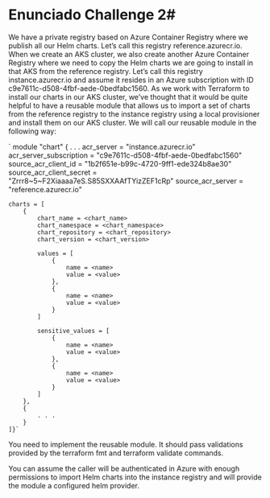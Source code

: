 # Enunciado Challenge 2#

We have a private registry based on Azure Container Registry where we publish
all our Helm charts. Let’s call this registry reference.azurecr.io.
When we create an AKS cluster, we also create another Azure Container Registry
where we need to copy the Helm charts we are going to install in that AKS from
the reference registry. Let’s call this registry instance.azurecr.io and assume it
resides in an Azure subscription with ID c9e7611c-d508-4fbf-aede-0bedfabc1560.
As we work with Terraform to install our charts in our AKS cluster, we’ve
thought that it would be quite helpful to have a reusable module that allows us
to import a set of charts from the reference registry to the instance registry
using a local provisioner and install them on our AKS cluster.
We will call our reusable module in the following way:

`
module "chart" {
    . . .
    acr_server = "instance.azurecr.io"
    acr_server_subscription = "c9e7611c-d508-4fbf-aede-0bedfabc1560"
    source_acr_client_id = "1b2f651e-b99c-4720-9ff1-ede324b8ae30"
    source_acr_client_secret = "Zrrr8~5~F2Xiaaaa7eS.S85SXXAAfTYizZEF1cRp"
    source_acr_server = "reference.azurecr.io"

    charts = [
        {
            chart_name = <chart_name>
            chart_namespace = <chart_namespace>
            chart_repository = <chart_repository>
            chart_version = <chart_version>
        
            values = [
                {
                    name = <name>
                    value = <value>
                },
                {
                    name = <name>
                    value = <value>
                }
            ] 

            sensitive_values = [
                {
                    name = <name>
                    value = <value>
                },
                {
                    name = <name>
                    value = <value>
                }
            ]
        },
        {
            . . .
        }
    ]}`

You need to implement the reusable module. It should pass validations provided
by the terraform fmt and terraform validate commands.

You can assume the caller will be authenticated in Azure with enough permissions
to import Helm charts into the instance registry and will provide the module a
configured helm provider.